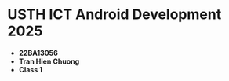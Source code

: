 USTH ICT Android Development 2025
========================================

* **22BA13056**
* **Tran Hien Chuong**
* **Class 1**
